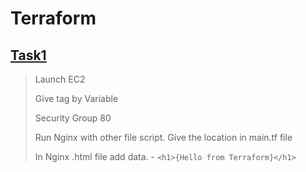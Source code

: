 # Terraform


## [Task1]()

> Launch EC2
>
> Give tag by Variable
>
> Security Group 80
>
> Run Nginx with other file script. Give the location in main.tf file
>
> In Nginx .html file add data. - ``<h1>{Hello from Terraform}</h1>``
